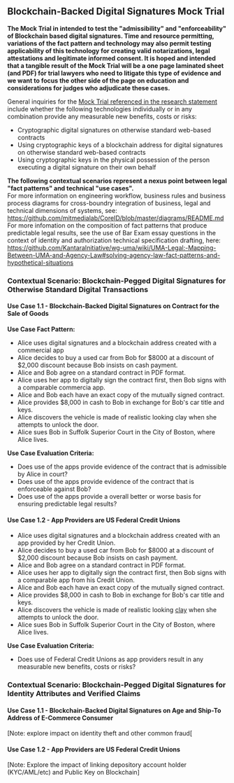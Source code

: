 ## Blockchain-Backed Digital Signatures Mock Trial 

**The Mock Trial in intended to test the "admissibility" and "enforceability" of Blockchain based digital signatures. Time and resource permitting, variations of the fact pattern and technology may also permit testing applicability of this technology for creating valid notarizations, legal attestations and legitimate informed consent.  It is hoped and intended that a tangible result of the Mock Trial will be a one page laminated sheet (and PDF) for trial lawyers who need to litigate this type of evidence and we want to focus the other side of the page on education and considerations for judges who adjudicate these cases.**

General inquiries for the [Mock Trial referenced in the research statement](https://law.mit.edu/contributing-our-open-source-projects) include whether the following technologies individually or in any combination provide any measurable new benefits, costs or risks:

* Cryptographic digital signatures on otherwise standard web-based contracts
* Using cryptographic keys of a blockchain address for digital signatures on otherwise standard web-based contracts
* Using cryptographic keys in the physical possession of the person executing a digital signature on their own behalf


**The following contextual scenarios represent a nexus point between legal "fact patterns" and technical "use cases".**  
For more information on engineering workflow, business rules and business process diagrams for cross-boundry integration of business, legal and technical dimensions of systems, see: https://github.com/mitmedialab/CoreID/blob/master/diagrams/README.md  For more infomation on the composition of fact patterns that produce predictable legal results, see the use of Bar Exam essay questions in the context of identity and authorization technical specification drafting, here: https://github.com/KantaraInitiative/wg-uma/wiki/UMA-Legal:-Mapping-Between-UMA-and-Agency-Law#solving-agency-law-fact-patterns-and-hypothetical-situations 

### Contextual Scenario: Blockchain-Pegged Digital Signatures for Otherwise Standard Digital Transactions

#### Use Case 1.1 - Blockchain-Backed Digital Signatures on Contract for the Sale of Goods

**Use Case Fact Pattern:**

* Alice uses digital signatures and a blockchain address created with a commercial app 
* Alice decides to buy a used car from Bob for $8000 at a discount of $2,000 discount because Bob insists on cash payment.
* Alice and Bob agree on a standard contract in PDF format. 
* Alice uses her app to digitally sign the contract first, then Bob signs with a comparable commercia app. 
* Alice and Bob each have an exact copy of the mutually signed contract.
* Alice provides $8,000 in cash to Bob in exchange for Bob's car title and keys.
* Alice discovers the vehicle is made of realistic looking clay when she attempts to unlock the door.
* Alice sues Bob in Suffolk Superior Court in the City of Boston, where Alice lives.

**Use Case Evaluation Criteria:**

* Does use of the apps provide evidence of the contract that is admissible by Alice in court?
* Does use of the apps provide evidence of the contract that is enforceable against Bob?
* Does use of the apps provide a overall better or worse basis for ensuring predictable legal results?

#### Use Case 1.2 - App Providers are US Federal Credit Unions

* Alice uses digital signatures and a blockchain address created with an app provided by her Credit Union. 
* Alice decides to buy a used car from Bob for $8000 at a discount of $2,000 discount because Bob insists on cash payment.
* Alice and Bob agree on a standard contract in PDF format. 
* Alice uses her app to digitally sign the contract first, then Bob signs with a comparable app from his Credit Union. 
* Alice and Bob each have an exact copy of the mutually signed contract.
* Alice provides $8,000 in cash to Bob in exchange for Bob's car title and keys.
* Alice discovers the vehicle is made of realistic looking [clay](https://www.merriam-webster.com/dictionary/clay) when she attempts to unlock the door.
* Alice sues Bob in Suffolk Superior Court in the City of Boston, where Alice lives.

**Use Case Evaluation Criteria:**

* Does use of Federal Credit Unions as app providers result in any measurable new benefits, costs or risks?

### Contextual Scenario: Blockchain-Pegged Digital Signatures for Identity Attributes and Verified Claims  

#### Use Case 1.1 - Blockchain-Backed Digital Signatures on Age and Ship-To Address of E-Commerce Consumer

[Note: explore impact on identity theft and other common fraud[

#### Use Case 1.2 - App Providers are US Federal Credit Unions

[Note: Explore the impact of linking depository account holder (KYC/AML/etc) and Public Key on Blockchain]


